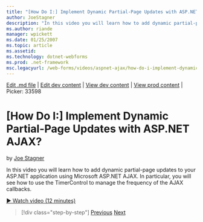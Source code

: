 ```yaml
---
title: "[How Do I:] Implement Dynamic Partial-Page Updates with ASP.NET AJAX? | Microsoft Docs"
author: JoeStagner
description: "In this video you will learn how to add dynamic partial-page updates to your ASP.NET application using Microsoft ASP.NET AJAX. In particular, you will see ho..."
ms.author: riande
manager: wpickett
ms.date: 01/25/2007
ms.topic: article
ms.assetid: 
ms.technology: dotnet-webforms
ms.prod: .net-framework
msc.legacyurl: /web-forms/videos/aspnet-ajax/how-do-i-implement-dynamic-partial-page-updates-with-aspnet-ajax
---
```

[Edit .md file](C:\Projects\msc\dev\Msc.Www\Web.ASP\App_Data\github\web-forms\videos\aspnet-ajax\how-do-i-implement-dynamic-partial-page-updates-with-aspnet-ajax.md) | [Edit dev content](http://www.aspdev.net/umbraco#/content/content/edit/26575) | [View dev content](http://docs.aspdev.net/tutorials/web-forms/videos/aspnet-ajax/how-do-i-implement-dynamic-partial-page-updates-with-aspnet-ajax.html) | [View prod content](http://www.asp.net/web-forms/videos/aspnet-ajax/how-do-i-implement-dynamic-partial-page-updates-with-aspnet-ajax) | Picker: 33598

[How Do I:] Implement Dynamic Partial-Page Updates with ASP.NET AJAX?
====================
by [Joe Stagner](https://github.com/JoeStagner)

In this video you will learn how to add dynamic partial-page updates to your ASP.NET application using Microsoft ASP.NET AJAX. In particular, you will see how to use the TimerControl to manage the frequency of the AJAX callbacks.

[&#9654; Watch video (12 minutes)](https://channel9.msdn.com/Blogs/ASP-NET-Site-Videos/how-do-i-implement-dynamic-partial-page-updates-with-aspnet-ajax)

>[!div class="step-by-step"] [Previous](how-do-i-get-started-with-aspnet-ajax.md) [Next](how-do-i-make-client-side-network-callbacks-with-aspnet-ajax.md)